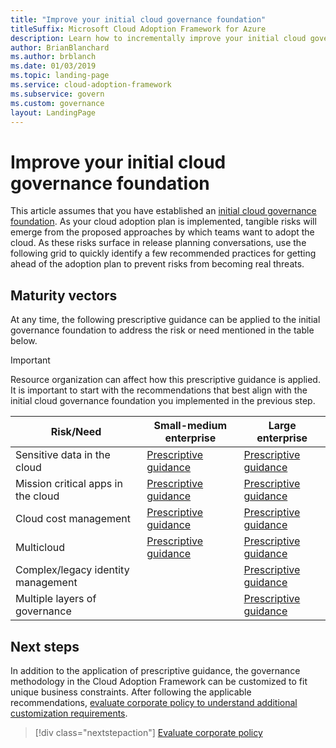 ```yaml
---
title: "Improve your initial cloud governance foundation"
titleSuffix: Microsoft Cloud Adoption Framework for Azure
description: Learn how to incrementally improve your initial cloud governance foundation.
author: BrianBlanchard
ms.author: brblanch
ms.date: 01/03/2019
ms.topic: landing-page
ms.service: cloud-adoption-framework
ms.subservice: govern
ms.custom: governance
layout: LandingPage
---
```


# Improve your initial cloud governance foundation

This article assumes that you have established an [initial cloud governance foundation](./getting-started.md). As your cloud adoption plan is implemented, tangible risks will emerge from the proposed approaches by which teams want to adopt the cloud. As these risks surface in release planning conversations, use the following grid to quickly identify a few recommended practices for getting ahead of the adoption plan to prevent risks from becoming real threats.

## Maturity vectors

At any time, the following prescriptive guidance can be applied to the initial governance foundation to address the risk or need mentioned in the table below.

> [!IMPORTANT]
> Resource organization can affect how this prescriptive guidance is applied. It is important to start with the recommendations that best align with the initial cloud governance foundation you implemented in the previous step.

|Risk/Need | Small-medium enterprise | Large enterprise |
|---|---|---|
|Sensitive data in the cloud|[Prescriptive guidance](./journeys/small-to-medium-enterprise/security-baseline-evolution.md)|[Prescriptive guidance](./journeys/large-enterprise/security-baseline-evolution.md)|
|Mission critical apps in the cloud|[Prescriptive guidance](./journeys/small-to-medium-enterprise/resource-consistency-evolution.md)|[Prescriptive guidance](./journeys/large-enterprise/resource-consistency-evolution.md)|
|Cloud cost management|[Prescriptive guidance](./journeys/small-to-medium-enterprise/cost-management-evolution.md)|[Prescriptive guidance](./journeys/large-enterprise/cost-management-evolution.md)|
|Multicloud|[Prescriptive guidance](./journeys/small-to-medium-enterprise/multicloud-evolution.md)|[Prescriptive guidance](./journeys/large-enterprise/multicloud-evolution.md)|
|Complex/legacy identity management|         |[Prescriptive guidance](./journeys/large-enterprise/identity-baseline-evolution.md)|
|Multiple layers of governance|         |[Prescriptive guidance](./journeys/large-enterprise/multiple-layers-of-governance.md)|

## Next steps

In addition to the application of prescriptive guidance, the governance methodology in the Cloud Adoption Framework can be customized to fit unique business constraints. After following the applicable recommendations, [evaluate corporate policy to understand additional customization requirements](./corporate-policy.md).

> [!div class="nextstepaction"]
> [Evaluate corporate policy](./corporate-policy.md)
